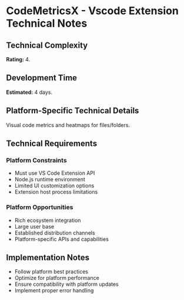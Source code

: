 # CodeMetricsX - Vscode Extension Technical Notes

## Technical Complexity
**Rating:** 4.

## Development Time
**Estimated:** 4 days.

## Platform-Specific Technical Details
Visual code metrics and heatmaps for files/folders.

## Technical Requirements

### Platform Constraints
- Must use VS Code Extension API
- Node.js runtime environment
- Limited UI customization options
- Extension host process limitations

### Platform Opportunities
- Rich ecosystem integration
- Large user base
- Established distribution channels
- Platform-specific APIs and capabilities

## Implementation Notes
- Follow platform best practices
- Optimize for platform performance
- Ensure compatibility with platform updates
- Implement proper error handling

